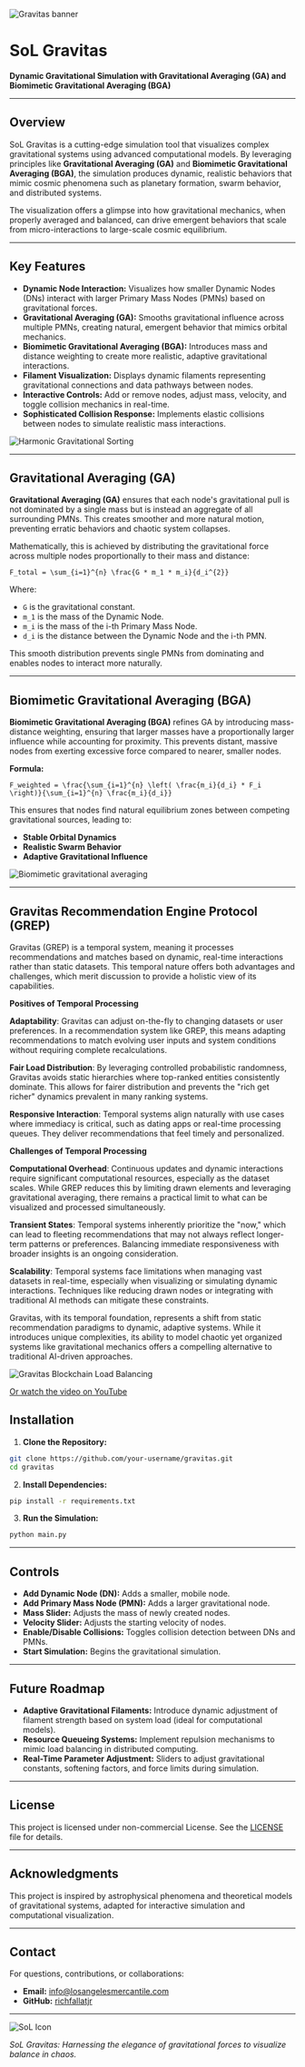 ![Gravitas banner](./assets/gravitas-banner.png)

# SoL Gravitas

**Dynamic Gravitational Simulation with Gravitational Averaging (GA) and Biomimetic Gravitational Averaging (BGA)**

---

## Overview

SoL Gravitas is a cutting-edge simulation tool that visualizes complex gravitational systems using advanced computational models. By leveraging principles like **Gravitational Averaging (GA)** and **Biomimetic Gravitational Averaging (BGA)**, the simulation produces dynamic, realistic behaviors that mimic cosmic phenomena such as planetary formation, swarm behavior, and distributed systems.

The visualization offers a glimpse into how gravitational mechanics, when properly averaged and balanced, can drive emergent behaviors that scale from micro-interactions to large-scale cosmic equilibrium.

---

## Key Features

- **Dynamic Node Interaction:** Visualizes how smaller Dynamic Nodes (DNs) interact with larger Primary Mass Nodes (PMNs) based on gravitational forces.
- **Gravitational Averaging (GA):** Smooths gravitational influence across multiple PMNs, creating natural, emergent behavior that mimics orbital mechanics.
- **Biomimetic Gravitational Averaging (BGA):** Introduces mass and distance weighting to create more realistic, adaptive gravitational interactions.
- **Filament Visualization:** Displays dynamic filaments representing gravitational connections and data pathways between nodes.
- **Interactive Controls:** Add or remove nodes, adjust mass, velocity, and toggle collision mechanics in real-time.
- **Sophisticated Collision Response:** Implements elastic collisions between nodes to simulate realistic mass interactions.

![Harmonic Gravitational Sorting](./assets/harmonic-gravitational-sorting.png)

---

## Gravitational Averaging (GA)

**Gravitational Averaging (GA)** ensures that each node's gravitational pull is not dominated by a single mass but is instead an aggregate of all surrounding PMNs. This creates smoother and more natural motion, preventing erratic behaviors and chaotic system collapses.

Mathematically, this is achieved by distributing the gravitational force across multiple nodes proportionally to their mass and distance:

```
F_total = \sum_{i=1}^{n} \frac{G * m_1 * m_i}{d_i^{2}}
```

Where:
- `G` is the gravitational constant.
- `m_1` is the mass of the Dynamic Node.
- `m_i` is the mass of the i-th Primary Mass Node.
- `d_i` is the distance between the Dynamic Node and the i-th PMN.

This smooth distribution prevents single PMNs from dominating and enables nodes to interact more naturally.

---

## Biomimetic Gravitational Averaging (BGA)

**Biomimetic Gravitational Averaging (BGA)** refines GA by introducing mass-distance weighting, ensuring that larger masses have a proportionally larger influence while accounting for proximity. This prevents distant, massive nodes from exerting excessive force compared to nearer, smaller nodes.

**Formula:**

```
F_weighted = \frac{\sum_{i=1}^{n} \left( \frac{m_i}{d_i} * F_i \right)}{\sum_{i=1}^{n} \frac{m_i}{d_i}}
```

This ensures that nodes find natural equilibrium zones between competing gravitational sources, leading to:
- **Stable Orbital Dynamics**
- **Realistic Swarm Behavior**
- **Adaptive Gravitational Influence**

![Biomimetic gravitational averaging](./assets/pmn_dn_vizdev.png)

---

## Gravitas Recommendation Engine Protocol (GREP)

Gravitas (GREP) is a temporal system, meaning it processes recommendations and matches based on dynamic, real-time interactions rather than static datasets. This temporal nature offers both advantages and challenges, which merit discussion to provide a holistic view of its capabilities.

**Positives of Temporal Processing**

**Adaptability**: Gravitas can adjust on-the-fly to changing datasets or user preferences. In a recommendation system like GREP, this means adapting recommendations to match evolving user inputs and system conditions without requiring complete recalculations.

**Fair Load Distribution**: By leveraging controlled probabilistic randomness, Gravitas avoids static hierarchies where top-ranked entities consistently dominate. This allows for fairer distribution and prevents the "rich get richer" dynamics prevalent in many ranking systems.

**Responsive Interaction**: Temporal systems align naturally with use cases where immediacy is critical, such as dating apps or real-time processing queues. They deliver recommendations that feel timely and personalized.

**Challenges of Temporal Processing**

**Computational Overhead**: Continuous updates and dynamic interactions require significant computational resources, especially as the dataset scales. While GREP reduces this by limiting drawn elements and leveraging gravitational averaging, there remains a practical limit to what can be visualized and processed simultaneously.

**Transient States**: Temporal systems inherently prioritize the "now," which can lead to fleeting recommendations that may not always reflect longer-term patterns or preferences. Balancing immediate responsiveness with broader insights is an ongoing consideration.

**Scalability**: Temporal systems face limitations when managing vast datasets in real-time, especially when visualizing or simulating dynamic interactions. Techniques like reducing drawn nodes or integrating with traditional AI methods can mitigate these constraints.

Gravitas, with its temporal foundation, represents a shift from static recommendation paradigms to dynamic, adaptive systems. While it introduces unique complexities, its ability to model chaotic yet organized systems like gravitational mechanics offers a compelling alternative to traditional AI-driven approaches.

![Gravitas Blockchain Load Balancing](./assets/blockchain.gif)

[Or watch the video on YouTube](https://youtu.be/XEB_d5aLHbE?si=zrzj2Md8dj1x_xqF)

## Installation

1. **Clone the Repository:**
```bash
git clone https://github.com/your-username/gravitas.git
cd gravitas
```

2. **Install Dependencies:**
```bash
pip install -r requirements.txt
```

3. **Run the Simulation:**
```bash
python main.py
```

---

## Controls

- **Add Dynamic Node (DN):** Adds a smaller, mobile node.
- **Add Primary Mass Node (PMN):** Adds a larger gravitational node.
- **Mass Slider:** Adjusts the mass of newly created nodes.
- **Velocity Slider:** Adjusts the starting velocity of nodes.
- **Enable/Disable Collisions:** Toggles collision detection between DNs and PMNs.
- **Start Simulation:** Begins the gravitational simulation.

---

## Future Roadmap

- **Adaptive Gravitational Filaments:** Introduce dynamic adjustment of filament strength based on system load (ideal for computational models).
- **Resource Queueing Systems:** Implement repulsion mechanisms to mimic load balancing in distributed computing.
- **Real-Time Parameter Adjustment:** Sliders to adjust gravitational constants, softening factors, and force limits during simulation.

---

## License

This project is licensed under non-commercial License. See the [LICENSE](LICENSE) file for details.

---

## Acknowledgments

This project is inspired by astrophysical phenomena and theoretical models of gravitational systems, adapted for interactive simulation and computational visualization.

---

## Contact

For questions, contributions, or collaborations:
- **Email:** info@losangelesmercantile.com
- **GitHub:** [richfallatjr](https://github.com/richfallatjr)

---

![SoL Icon](./assets/sol-icon.png)

*SoL Gravitas: Harnessing the elegance of gravitational forces to visualize balance in chaos.*

